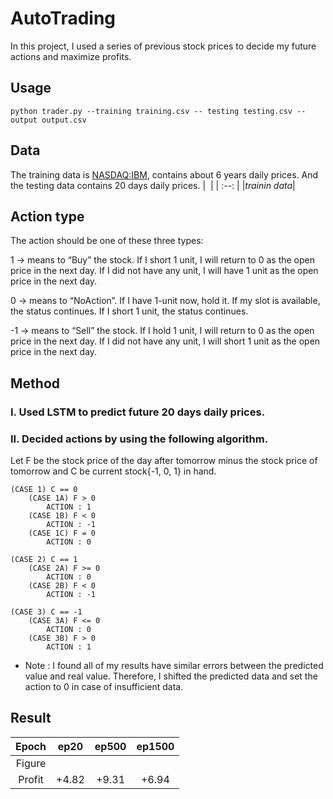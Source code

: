 # AutoTrading

In this project, I used a series of previous stock prices to decide my future actions and maximize profits.


## Usage

``` python trader.py --training training.csv -- testing testing.csv --output output.csv ```

## Data
The training data is [NASDAQ:IBM](https://www.nasdaq.com/market-activity/stocks/ibm), contains about 6 years daily prices. And the testing data contains 20 days daily prices.
| ![]() |
| :--: |
|*trainin data*|


## Action type
The action should be one of these three types:

1 → means to “Buy” the stock. If I short 1 unit, I will return to 0 as the open price in the next day. If I did not have any unit, I will have 1 unit as the open price in the next day.

0 → means to “NoAction”. If I have 1-unit now, hold it. If my slot is available, the status continues. If I short 1 unit, the status continues.

-1 → means to “Sell” the stock. If I hold 1 unit, I will return to 0 as the open price in the next day. If I did not have any unit, I will short 1 unit as the open price in the next day. 


## Method
### I. Used LSTM to predict future 20 days daily prices.
### II. Decided actions by using the following algorithm.
Let F be the stock price of the day after tomorrow minus the stock price of tomorrow and C be current stock{-1, 0, 1} in hand.
```
(CASE 1) C == 0         
    (CASE 1A) F > 0                  
        ACTION : 1                         
    (CASE 1B) F < 0                      
        ACTION : -1                         
    (CASE 1C) F = 0
        ACTION : 0 

(CASE 2) C == 1
    (CASE 2A) F >= 0
        ACTION : 0
    (CASE 2B) F < 0
        ACTION : -1  

(CASE 3) C == -1
    (CASE 3A) F <= 0
        ACTION : 0
    (CASE 3B) F > 0
        ACTION : 1
```
* Note : I found all of my results have similar errors between the predicted value and real value. Therefore, I shifted the predicted data and set the action to 0 in case of insufficient data. 

## Result

| Epoch | ep20 | ep500 | ep1500 |
| :--: | :--: | :--: |:--: |
| Figure | ![]() | ![]() | ![]() |
| Profit | +4.82 | +9.31 | +6.94 |
